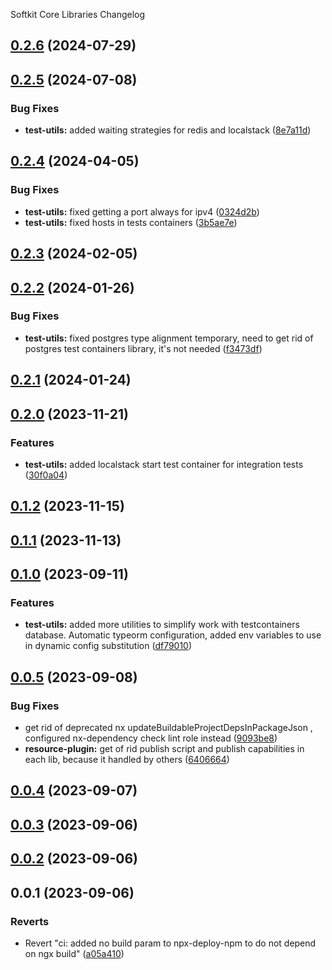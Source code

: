 Softkit Core Libraries Changelog
## [0.2.6](https://github.com/softkitit/softkit-core/compare/test-utils-0.2.5...test-utils-0.2.6) (2024-07-29)

## [0.2.5](https://github.com/softkitit/softkit-core/compare/test-utils-0.2.4...test-utils-0.2.5) (2024-07-08)


### Bug Fixes

* **test-utils:** added waiting strategies for redis and localstack ([8e7a11d](https://github.com/softkitit/softkit-core/commit/8e7a11dc2048535956a7cf0227ed5fdb3b7707c8))

## [0.2.4](https://github.com/softkitit/softkit-core/compare/test-utils-0.2.3...test-utils-0.2.4) (2024-04-05)


### Bug Fixes

* **test-utils:** fixed getting a port always for ipv4 ([0324d2b](https://github.com/softkitit/softkit-core/commit/0324d2bc5bb018af713f88a951173de9ad3eab28))
* **test-utils:** fixed hosts in tests containers ([3b5ae7e](https://github.com/softkitit/softkit-core/commit/3b5ae7e47030f0c3f5674d671eee88f96674873e))

## [0.2.3](https://github.com/softkitit/softkit-core/compare/test-utils-0.2.2...test-utils-0.2.3) (2024-02-05)

## [0.2.2](https://github.com/softkitit/softkit-core/compare/test-utils-0.2.1...test-utils-0.2.2) (2024-01-26)


### Bug Fixes

* **test-utils:** fixed postgres type alignment temporary, need to get rid of postgres test containers library, it's not needed ([f3473df](https://github.com/softkitit/softkit-core/commit/f3473df548cc1e832fcdb88ce15da1055520e14b))

## [0.2.1](https://github.com/softkitit/softkit-core/compare/test-utils-0.2.0...test-utils-0.2.1) (2024-01-24)

## [0.2.0](https://github.com/softkitit/softkit-core/compare/test-utils-0.1.2...test-utils-0.2.0) (2023-11-21)


### Features

* **test-utils:** added localstack start test container for integration tests ([30f0a04](https://github.com/softkitit/softkit-core/commit/30f0a0403622bcb5049e44f1f7d2c1cce1b670f8))

## [0.1.2](https://github.com/softkitit/softkit-core/compare/test-utils-0.1.1...test-utils-0.1.2) (2023-11-15)

## [0.1.1](https://github.com/softkitit/softkit-core/compare/test-utils-0.1.0...test-utils-0.1.1) (2023-11-13)

## [0.1.0](https://github.com/saas-buildkit/saas-buildkit-core/compare/test-utils-0.0.5...test-utils-0.1.0) (2023-09-11)


### Features

* **test-utils:** added more utilities to simplify work with testcontainers database. Automatic typeorm configuration, added env variables to use in dynamic config substitution ([df79010](https://github.com/saas-buildkit/saas-buildkit-core/commit/df7901044778f3fea146da1a5c4441bcfb68ee1d))

## [0.0.5](https://github.com/saas-buildkit/saas-buildkit-core/compare/test-utils-0.0.4...test-utils-0.0.5) (2023-09-08)


### Bug Fixes

* get rid of deprecated nx updateBuildableProjectDepsInPackageJson , configured nx-dependency check lint role instead ([9093be8](https://github.com/saas-buildkit/saas-buildkit-core/commit/9093be892fd5f71629a6c22388e12432dacefdec))
* **resource-plugin:** get of rid publish script and publish capabilities in each lib, because it handled by others ([6406664](https://github.com/saas-buildkit/saas-buildkit-core/commit/64066640d13cfc6bf4e16055349265015d7bcd12))

## [0.0.4](https://github.com/saas-buildkit/saas-buildkit-core/compare/test-utils-0.0.3...test-utils-0.0.4) (2023-09-07)

## [0.0.3](https://github.com/saas-buildkit/saas-buildkit-core/compare/test-utils-0.0.2...test-utils-0.0.3) (2023-09-06)

## [0.0.2](https://github.com/saas-buildkit/saas-buildkit-core/compare/test-utils-0.0.1...test-utils-0.0.2) (2023-09-06)

## 0.0.1 (2023-09-06)


### Reverts

* Revert "ci: added no build param to npx-deploy-npm to do not depend on ngx build" ([a05a410](https://github.com/saas-buildkit/saas-buildkit-core/commit/a05a41073965039dd9656840a80144dcd6b4e180))
